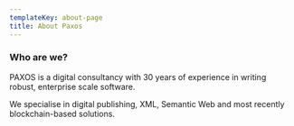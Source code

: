 ```yaml
---
templateKey: about-page
title: About Paxos
---
```

### Who are we?

PAXOS is a digital consultancy with 30 years of experience in writing robust, enterprise scale software.

We specialise in digital publishing, XML, Semantic Web and most recently blockchain-based solutions.
